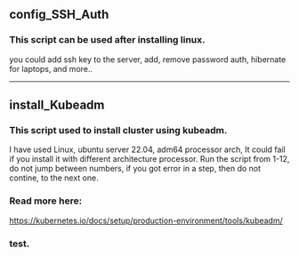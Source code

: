## config_SSH_Auth
### This script can be used after installing linux.
you could add ssh key to the server, add, remove password auth, hibernate for laptops, and more..

------------------------------------------------------------------------------------

## install_Kubeadm
### This script used to install cluster using kubeadm.
I have used Linux, ubuntu server 22.04, adm64 processor arch,
It could fail if you install it with different architecture processor.
Run the script from 1-12, do not jump between numbers, if you got error in a step, then do not contine, to the next one.


### Read more here:
https://kubernetes.io/docs/setup/production-environment/tools/kubeadm/


### test. 